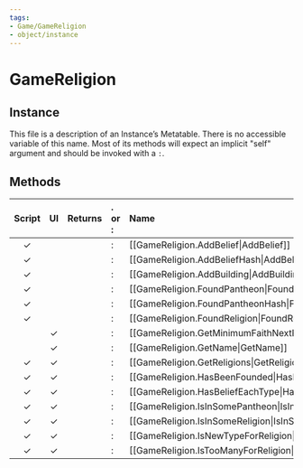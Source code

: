 ```yaml
---
tags:
- Game/GameReligion
- object/instance
---
```

# GameReligion
## Instance
This file is a description of an Instance’s Metatable. There is no accessible variable of this name. Most of its methods will expect an implicit "self" argument and should be invoked with a `:`.

## Methods
| Script | UI  | Returns | . or : | Name | Arguments |
|:------:|:---:| -------:|:---- |:---- |:--------- |
|✓| ||:|[[GameReligion.AddBelief\|AddBelief]]||
|✓| ||:|[[GameReligion.AddBeliefHash\|AddBeliefHash]]||
|✓| ||:|[[GameReligion.AddBuilding\|AddBuilding]]||
|✓| ||:|[[GameReligion.FoundPantheon\|FoundPantheon]]||
|✓| ||:|[[GameReligion.FoundPantheonHash\|FoundPantheonHash]]||
|✓| ||:|[[GameReligion.FoundReligion\|FoundReligion]]||
| |✓||:|[[GameReligion.GetMinimumFaithNextPantheon\|GetMinimumFaithNextPantheon]]||
| |✓||:|[[GameReligion.GetName\|GetName]]||
|✓|✓||:|[[GameReligion.GetReligions\|GetReligions]]||
|✓|✓||:|[[GameReligion.HasBeenFounded\|HasBeenFounded]]||
|✓|✓||:|[[GameReligion.HasBeliefEachType\|HasBeliefEachType]]||
|✓|✓||:|[[GameReligion.IsInSomePantheon\|IsInSomePantheon]]||
|✓|✓||:|[[GameReligion.IsInSomeReligion\|IsInSomeReligion]]||
|✓|✓||:|[[GameReligion.IsNewTypeForReligion\|IsNewTypeForReligion]]||
|✓|✓||:|[[GameReligion.IsTooManyForReligion\|IsTooManyForReligion]]||
